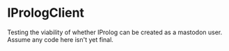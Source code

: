 # IPrologClient
Testing the viability of whether IProlog can be created as a mastodon user. Assume any code here isn't yet final.
